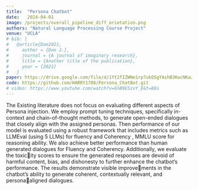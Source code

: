 ```yaml
---
title:  "Persona Chatbot"
date:   2024-04-01
image: /projects/overall_pipeline_diff_orietation.png
authors: "Natural Language Processing Course Project"
venue: "UCLA"
# bib: |
#   @article{Doe2021,
#     author = {Doe J.},
#     journal = {A journal of imaginary research},
#     title = {Another title of the publication},
#     year = {2021}
#   }
paper: https://drive.google.com/file/d/1Yt2fIZWNe1rp7ukOSgYAshB3KwcNKaJ7/view?usp=sharing
code: https://github.com/HARRY1708/Persona_ChatBot.git
# video: https://www.youtube.com/watch?v=GnB9E5zvY_E&t=88s
---
```

The Existing literature does not focus on evaluating different aspects of Persona injection. We employ prompt tuning techniques, specifically in-context and chain-of-thought methods, to generate open-ended dialogues that closely align with the assigned personas. Then performance of our model is evaluated using a robust framework that includes metrics such as LLMEval (using 5 LLMs) for fluency and Coherency , MMLU score for reasoning ability. We also achieve better performance than human generated dialogues for Fluency and Coherency. Additionally, we evaluate the toxicity scores to ensure the generated responses are devoid of harmful content, bias, and dishonesty to further enhance the chatbot’s performance. The results demonstrate visible improvements in the chatbot’s ability to generate coherent, contextually relevant, and personaaligned dialogues.
